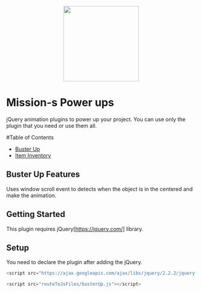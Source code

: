 
<p align="center">
  <img src="http://missionjimmy.com/images/logo-v2.svg" height="200">
</p>

# Mission-s Power ups 

jQuery animation plugins to power up your project.
You can use only the plugin that you need or use them all.

#Table of Contents

- [Buster Up](#buster-up-features)
- [Item Inventory](#item-inventory)

## Buster Up Features
Uses window scroll event to detects when the object is in the centered and make the animation.
 
 
## Getting Started

This plugin requires jQuery[https://jquery.com/] library.

## Setup

You need to declare the plugin after adding the jQuery.

```javascript
<script src="https://ajax.googleapis.com/ajax/libs/jquery/2.2.2/jquery.min.js"></script>

<script src="routeToJsFiles/busterUp.js"></script>
```
